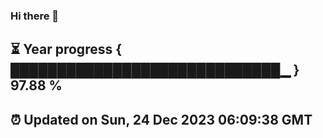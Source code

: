 ### Hi there 👋
⏳ Year progress { █████████████████████████████▁ } 97.88 %
---
⏰ Updated on Sun, 24 Dec 2023 06:09:38 GMT
---
